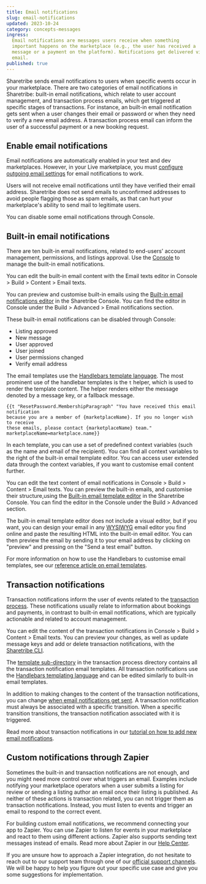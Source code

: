 ```yaml
---
title: Email notifications
slug: email-notifications
updated: 2023-10-24
category: concepts-messages
ingress:
  Email notifications are messages users receive when something
  important happens on the marketplace (e.g., the user has received a
  message or a payment on the platform). Notifications get delivered via
  email.
published: true
---
```


Sharetribe sends email notifications to users when specific events occur
in your marketplace. There are two categories of email notifications in
Sharetribe: built-in email notifications, which relate to user account
management, and transaction process emails, which get triggered at
specific stages of transactions. For instance, an built-in email
notification gets sent when a user changes their email or password or
when they need to verify a new email address. A transaction process
email can inform the user of a successful payment or a new booking
request.

## Enable email notifications

Email notifications are automatically enabled in your test and dev
marketplaces. However, in your Live marketplace, you must
[configure outgoing email settings](/how-to/set-up-outgoing-email-settings/)
for email notifications to work.

Users will not receive email notifications until they have verified
their email address. Sharetribe does not send emails to unconfirmed
addresses to avoid people flagging those as spam emails, as that can
hurt your marketplace's ability to send mail to legitimate users.

You can disable some email notifications through Console.

## Built-in email notifications

There are ten built-in email notifications, related to end-users'
account management, permissions, and listings approval. Use the
[Console](https://console.sharetribe.com/) to manage the built-in email
notifications.

You can edit the built-in email content with the Email texts editor in
Console > Build > Content > Email texts.

You can preview and customise built-in emails using the
[Built-in email notifications editor](https://console.sharetribe.com/advanced/email-notifications)
in the Sharetribe Console. You can find the editor in Console under the
Build > Advanced > Email notifications section.

These built-in email notifications can be disabled through Console:

- Listing approved
- New message
- User approved
- User joined
- User permissions changed
- Verify email address

The email templates use the
[Handlebars template language](/references/email-templates/#handlebars).
The most prominent use of the handlebar templates is the `t` helper,
which is used to render the template content. The helper renders either
the message denoted by a message key, or a fallback message.

```
{{t "ResetPassword.MembershipParagraph" "You have received this email notification
because you are a member of {marketplaceName}. If you no longer wish to receive
these emails, please contact {marketplaceName} team." marketplaceName=marketplace.name}}
```

In each template, you can use a set of predefined context variables
(such as the name and email of the recipient). You can find all context
variables to the right of the built-in email template editor. You can
access user extended data through the context variables, if you want to
customise email content further.

You can edit the text content of email notifications in Console >
Build > Content > Email texts. You can preview the built-in emails, and
customise their structure,using the
[Built-in email template editor](https://console.sharetribe.com/email-templates)
in the Sharetribe Console. You can find the editor in the Console under
the Build > Advanced section.

The built-in email template editor does not include a visual editor, but
if you want, you can design your email in any
[WYSIWYG](https://en.wikipedia.org/wiki/WYSIWYG) email editor you find
online and paste the resulting HTML into the built-in email editor. You
can then preview the email by sending it to your email address by
clicking on "preview" and pressing on the "Send a test email" button.

For more information on how to use the Handlebars to customise email
templates, see our
[reference article on email templates](/references/email-templates/#handlebars).

## Transaction notifications

Transaction notifications inform the user of events related to the
[transaction process](/concepts/transaction-process/). These
notifications usually relate to information about bookings and payments,
in contrast to built-in email notifications, which are typically
actionable and related to account management.

You can edit the content of the transaction notifications in Console >
Build > Content > Email texts. You can preview your changes, as well as
update message keys and add or delete transaction notifications, with
the
[Sharetribe CLI](/how-to/edit-transaction-process-with-sharetribe-cli/).

The
[template sub-directory](https://github.com/sharetribe/example-processes/tree/master/default-booking/templates)
in the transaction process directory contains all the transaction
notification email templates. All transaction notifications use the
[Handlebars templating language](/references/email-templates/#handlebars)
and can be edited similarly to built-in email templates.

In addition to making changes to the content of the transaction
notifications, you can change
[when email notifications get sent](/references/transaction-process-time-expressions/).
A transaction notification must always be associated with a specific
transition. When a specific transition transitions, the transaction
notification associated with it is triggered.

Read more about transaction notifications in our
[tutorial on how to add new email notifications](/tutorial/add-new-email-notification/).

## Custom notifications through Zapier

Sometimes the built-in and transaction notifications are not enough, and
you might need more control over what triggers an email. Examples
include notifying your marketplace operators when a user submits a
listing for review or sending a listing author an email once their
listing is published. As neither of these actions is transaction
related, you can not trigger them as transaction notifications. Instead,
you must listen to events and trigger an email to respond to the correct
event.

For building custom email notifications, we recommend connecting your
app to Zapier. You can use Zapier to listen for events in your
marketplace and react to them using different actions. Zapier also
supports sending text messages instead of emails. Read more about Zapier
in our
[Help Center](https://www.sharetribe.com/help/en/collections/8975364).

If you are unsure how to approach a Zapier integration, do not hesitate
to reach out to our support team through one of our
[official support channels](https://www.sharetribe.com/help/en/). We
will be happy to help you figure out your specific use case and give you
some suggestions for implementation.
